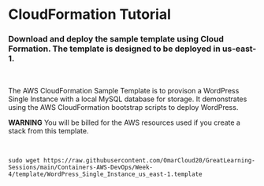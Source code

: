 # CloudFormation Tutorial
 
###  Download and deploy the sample template using Cloud Formation. The template is designed to be deployed in us-east-1. 

<br/>

The AWS CloudFormation Sample Template is to provison a WordPress Single Instance with a local MySQL database for storage. It demonstrates using the AWS CloudFormation bootstrap scripts to deploy WordPress. 

**WARNING** You will be billed for the AWS resources used if you create a stack from this template.

<br/>

```
sudo wget https://raw.githubusercontent.com/OmarCloud20/GreatLearning-Sessions/main/Containers-AWS-DevOps/Week-4/template/WordPress_Single_Instance_us_east-1.template
```

